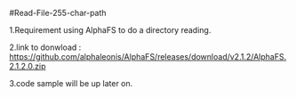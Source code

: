 #Read-File-255-char-path

1.Requirement using AlphaFS to do a directory reading.

2.link to donwload : https://github.com/alphaleonis/AlphaFS/releases/download/v2.1.2/AlphaFS.2.1.2.0.zip

3.code sample will be up later on.

